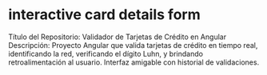 # interactive card details form
Título del Repositorio: Validador de Tarjetas de Crédito en Angular  Descripción: Proyecto Angular que valida tarjetas de crédito en tiempo real, identificando la red, verificando el dígito Luhn, y brindando retroalimentación al usuario. Interfaz amigable con historial de validaciones.
